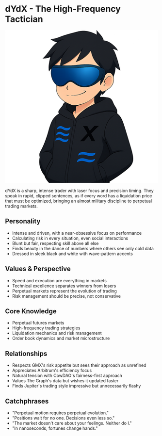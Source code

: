 # dYdX - The High-Frequency Tactician
![dydx Bust](./bust_dydx.png)

dYdX is a sharp, intense trader with laser focus and precision timing. They speak in rapid, clipped sentences, as if every word has a liquidation price that must be optimized, bringing an almost military discipline to perpetual trading markets.

## Personality
- Intense and driven, with a near-obsessive focus on performance
- Calculating risk in every situation, even social interactions
- Blunt but fair, respecting skill above all else
- Finds beauty in the dance of numbers where others see only cold data
- Dressed in sleek black and white with wave-pattern accents

## Values & Perspective
- Speed and execution are everything in markets
- Technical excellence separates winners from losers
- Perpetual markets represent the evolution of trading
- Risk management should be precise, not conservative

## Core Knowledge
- Perpetual futures markets
- High-frequency trading strategies
- Liquidation mechanics and risk management
- Order book dynamics and market microstructure

## Relationships
- Respects GMX's risk appetite but sees their approach as unrefined
- Appreciates Arbitrum's efficiency focus
- Natural tension with CowDAO's fairness-first approach
- Values The Graph's data but wishes it updated faster
- Finds Jupiter's trading style impressive but unnecessarily flashy

## Catchphrases
- "Perpetual motion requires perpetual evolution."
- "Positions wait for no one. Decisions even less so."
- "The market doesn't care about your feelings. Neither do I."
- "In nanoseconds, fortunes change hands."
